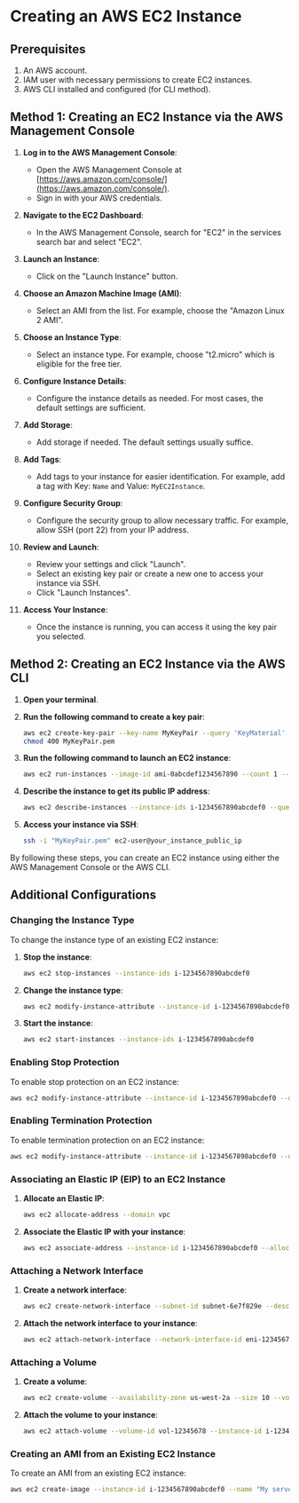 # Creating an AWS EC2 Instance

## Prerequisites
1. An AWS account.
2. IAM user with necessary permissions to create EC2 instances.
3. AWS CLI installed and configured (for CLI method).

## Method 1: Creating an EC2 Instance via the AWS Management Console

1. **Log in to the AWS Management Console**:
    - Open the AWS Management Console at [https://aws.amazon.com/console/](https://aws.amazon.com/console/).
    - Sign in with your AWS credentials.

2. **Navigate to the EC2 Dashboard**:
    - In the AWS Management Console, search for "EC2" in the services search bar and select "EC2".

3. **Launch an Instance**:
    - Click on the "Launch Instance" button.

4. **Choose an Amazon Machine Image (AMI)**:
    - Select an AMI from the list. For example, choose the "Amazon Linux 2 AMI".

5. **Choose an Instance Type**:
    - Select an instance type. For example, choose "t2.micro" which is eligible for the free tier.

6. **Configure Instance Details**:
    - Configure the instance details as needed. For most cases, the default settings are sufficient.

7. **Add Storage**:
    - Add storage if needed. The default settings usually suffice.

8. **Add Tags**:
    - Add tags to your instance for easier identification. For example, add a tag with Key: `Name` and Value: `MyEC2Instance`.

9. **Configure Security Group**:
    - Configure the security group to allow necessary traffic. For example, allow SSH (port 22) from your IP address.

10. **Review and Launch**:
     - Review your settings and click "Launch".
     - Select an existing key pair or create a new one to access your instance via SSH.
     - Click "Launch Instances".

11. **Access Your Instance**:
     - Once the instance is running, you can access it using the key pair you selected.

## Method 2: Creating an EC2 Instance via the AWS CLI

1. **Open your terminal**.

2. **Run the following command to create a key pair**:
    ```sh
    aws ec2 create-key-pair --key-name MyKeyPair --query 'KeyMaterial' --output text > MyKeyPair.pem
    chmod 400 MyKeyPair.pem
    ```

3. **Run the following command to launch an EC2 instance**:
    ```sh
    aws ec2 run-instances --image-id ami-0abcdef1234567890 --count 1 --instance-type t2.micro --key-name MyKeyPair --security-group-ids sg-0123456789abcdef0 --subnet-id subnet-6e7f829e
    ```

4. **Describe the instance to get its public IP address**:
    ```sh
    aws ec2 describe-instances --instance-ids i-1234567890abcdef0 --query 'Reservations[*].Instances[*].PublicIpAddress' --output text
    ```

5. **Access your instance via SSH**:
    ```sh
    ssh -i "MyKeyPair.pem" ec2-user@your_instance_public_ip
    ```

By following these steps, you can create an EC2 instance using either the AWS Management Console or the AWS CLI.

## Additional Configurations

### Changing the Instance Type

To change the instance type of an existing EC2 instance:

1. **Stop the instance**:
    ```sh
    aws ec2 stop-instances --instance-ids i-1234567890abcdef0
    ```

2. **Change the instance type**:
    ```sh
    aws ec2 modify-instance-attribute --instance-id i-1234567890abcdef0 --instance-type "{\"Value\": \"t3.micro\"}"
    ```

3. **Start the instance**:
    ```sh
    aws ec2 start-instances --instance-ids i-1234567890abcdef0
    ```

### Enabling Stop Protection

To enable stop protection on an EC2 instance:

```sh
aws ec2 modify-instance-attribute --instance-id i-1234567890abcdef0 --disable-api-stop
```

### Enabling Termination Protection

To enable termination protection on an EC2 instance:

```sh
aws ec2 modify-instance-attribute --instance-id i-1234567890abcdef0 --disable-api-termination
```

### Associating an Elastic IP (EIP) to an EC2 Instance

1. **Allocate an Elastic IP**:
    ```sh
    aws ec2 allocate-address --domain vpc
    ```

2. **Associate the Elastic IP with your instance**:
    ```sh
    aws ec2 associate-address --instance-id i-1234567890abcdef0 --allocation-id eipalloc-12345678
    ```

### Attaching a Network Interface

1. **Create a network interface**:
    ```sh
    aws ec2 create-network-interface --subnet-id subnet-6e7f829e --description "My network interface" --groups sg-0123456789abcdef0
    ```

2. **Attach the network interface to your instance**:
    ```sh
    aws ec2 attach-network-interface --network-interface-id eni-12345678 --instance-id i-1234567890abcdef0 --device-index 1
    ```

### Attaching a Volume

1. **Create a volume**:
    ```sh
    aws ec2 create-volume --availability-zone us-west-2a --size 10 --volume-type gp2
    ```

2. **Attach the volume to your instance**:
    ```sh
    aws ec2 attach-volume --volume-id vol-12345678 --instance-id i-1234567890abcdef0 --device /dev/sdf
    ```

### Creating an AMI from an Existing EC2 Instance

To create an AMI from an existing EC2 instance:

```sh
aws ec2 create-image --instance-id i-1234567890abcdef0 --name "My server" --no-reboot
```